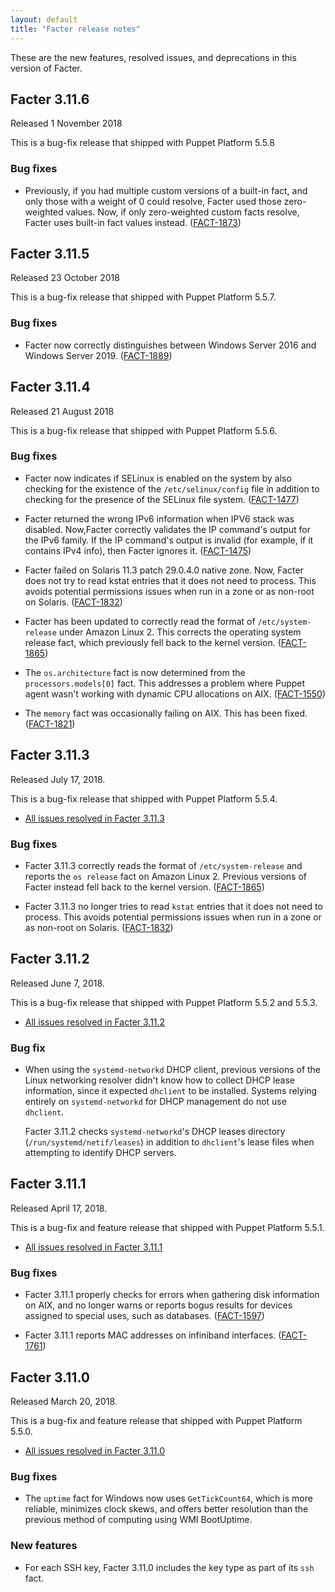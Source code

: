 ```yaml
---
layout: default
title: "Facter release notes"
---
```


These are the new features, resolved issues, and deprecations in this version of Facter. 


## Facter 3.11.6

Released 1 November 2018

This is a bug-fix release that shipped with Puppet Platform 5.5.8

### Bug fixes

- Previously, if you had multiple custom versions of a built-in fact, and only those with a weight of 0 could resolve, Facter used those zero-weighted values. Now, if only zero-weighted custom facts resolve, Facter uses built-in fact values instead. ([FACT-1873](https://tickets.puppetlabs.com/browse/FACT-1873))

## Facter 3.11.5

Released 23 October 2018

This is a bug-fix release that shipped with Puppet Platform 5.5.7.

### Bug fixes

- Facter now correctly distinguishes between Windows Server 2016 and Windows Server 2019. ([FACT-1889](https://tickets.puppetlabs.com/browse/FACT-1889))

## Facter 3.11.4

Released 21 August 2018

This is a bug-fix release that shipped with Puppet Platform 5.5.6.

### Bug fixes

- Facter now indicates if SELinux is enabled on the system by also checking for the existence of the `/etc/selinux/config` file in addition to checking for the presence of the SELinux file system. ([FACT-1477](https://tickets.puppetlabs.com/browse/FACT-1477))

- Facter returned the wrong IPv6 information when IPV6 stack was disabled. Now,Facter correctly validates the IP command's output for the IPv6 family. If the IP command's output is invalid (for example, if it contains IPv4 info), then Facter ignores it. ([FACT-1475](https://tickets.puppetlabs.com/browse/FACT-1475))

- Facter failed on Solaris 11.3 patch 29.0.4.0 native zone. Now, Facter does not try to read kstat entries that it does not need to process. This avoids potential permissions issues when run in a zone or as non-root on Solaris. ([FACT-1832](https://tickets.puppetlabs.com/browse/FACT-1832))

- Facter has been updated to correctly read the format of `/etc/system-release` under Amazon Linux 2. This corrects the operating system release fact, which previously fell back to the kernel version. ([FACT-1865](https://tickets.puppetlabs.com/browse/FACT-1865))

- The `os.architecture` fact is now determined from the `processors.models[0]` fact. This addresses a problem where Puppet agent wasn't working with dynamic CPU allocations on AIX. ([FACT-1550](https://tickets.puppetlabs.com/browse/FACT-1550)) 

- The `memory` fact was occasionally failing on AIX. This has been fixed. ([FACT-1821](https://tickets.puppetlabs.com/browse/FACT-1821))


## Facter 3.11.3

Released July 17, 2018.

This is a bug-fix release that shipped with Puppet Platform 5.5.4.

-   [All issues resolved in Facter 3.11.3](https://tickets.puppetlabs.com/issues/?jql=fixVersion+%3D+%27FACT+3.11.3%27)

### Bug fixes

-   Facter 3.11.3 correctly reads the format of `/etc/system-release` and reports the `os release` fact on Amazon Linux 2. Previous versions of Facter instead fell back to the kernel version. ([FACT-1865](https://tickets.puppetlabs.com/browse/FACT-1865))

-   Facter 3.11.3 no longer tries to read `kstat` entries that it does not need to process. This avoids potential permissions issues when run in a zone or as non-root on Solaris. ([FACT-1832](https://tickets.puppetlabs.com/browse/FACT-1832))

## Facter 3.11.2

Released June 7, 2018.

This is a bug-fix release that shipped with Puppet Platform 5.5.2 and 5.5.3.

-   [All issues resolved in Facter 3.11.2](https://tickets.puppetlabs.com/issues/?jql=fixVersion+%3D+%27FACT+3.11.2%27)

### Bug fix

-   When using the `systemd-networkd` DHCP client, previous versions of the Linux networking resolver didn't know how to collect DHCP lease information, since it expected `dhclient` to be installed. Systems relying entirely on `systemd-networkd` for DHCP management do not use `dhclient`.

    Facter 3.11.2 checks `systemd-networkd`'s DHCP leases directory (`/run/systemd/netif/leases`) in addition to `dhclient`'s lease files when attempting to identify DHCP servers.

## Facter 3.11.1

Released April 17, 2018.

This is a bug-fix and feature release that shipped with Puppet Platform 5.5.1.

-   [All issues resolved in Facter 3.11.1](https://tickets.puppetlabs.com/issues/?jql=fixVersion+%3D+%27FACT+3.11.1%27)

### Bug fixes

-   Facter 3.11.1 properly checks for errors when gathering disk information on AIX, and no longer warns or reports bogus results for devices assigned to special uses, such as databases. ([FACT-1597](https://tickets.puppetlabs.com/browse/FACT-1597))

-   Facter 3.11.1 reports MAC addresses on infiniband interfaces. ([FACT-1761](https://tickets.puppetlabs.com/browse/FACT-1761))

## Facter 3.11.0

Released March 20, 2018.

This is a bug-fix and feature release that shipped with Puppet Platform 5.5.0.

-   [All issues resolved in Facter 3.11.0](https://tickets.puppetlabs.com/issues/?jql=fixVersion+%3D+%27FACT+3.11.0%27)

### Bug fixes

-   The `uptime` fact for Windows now uses `GetTickCount64`, which is more reliable, minimizes clock skews, and offers better resolution than the previous method of computing using WMI BootUptime.

### New features

-   For each SSH key, Facter 3.11.0 includes the key type as part of its `ssh` fact.
